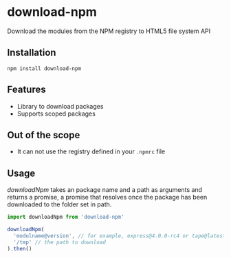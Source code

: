 # download-npm
Download the modules from the NPM registry to HTML5 file system API

## Installation
```shell
npm install download-npm
```

## Features

* Library to download packages
* Supports scoped packages

## Out of the scope
* It can not use the registry defined in your `.npmrc` file

## Usage

*downloadNpm* takes an package name and a path as arguments and returns a promise, a promise that resolves once the package has been downloaded to the folder set in path.

```js
import downloadNpm from 'download-npm'

downloadNpm(
  'modulname@version', // for example, express@4.0.0-rc4 or tape@latest etc
  '/tmp' // the path to download
).then()
```